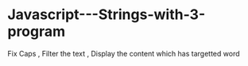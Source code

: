 # Javascript---Strings-with-3-program
Fix Caps , Filter the text , Display the content which has targetted word
